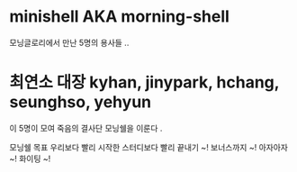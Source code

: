 # minishell AKA morning-shell
모닝글로리에서 만난 5명의 용사들 ..
# 최연소 대장 kyhan, jinypark, hchang, seunghso, yehyun
이 5명이 모여 죽음의 결사단 모닝쉘을 이룬다 .

모닝쉘 목표
우리보다 빨리 시작한 스터디보다 빨리 끝내기 ~!
보너스까지 ~!
아자아자 ~!
화이팅 ~!
